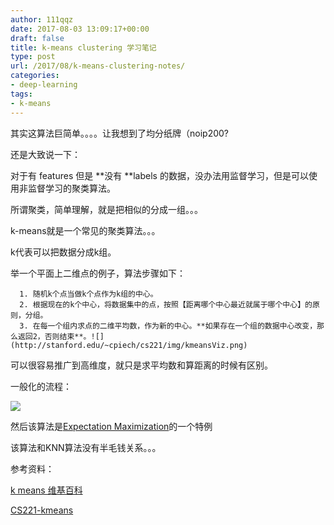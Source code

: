 ```yaml
---
author: 111qqz
date: 2017-08-03 13:09:17+00:00
draft: false
title: k-means clustering 学习笔记
type: post
url: /2017/08/k-means-clustering-notes/
categories:
- deep-learning
tags:
- k-means
---
```


其实这算法巨简单。。。。让我想到了均分纸牌（noip200?

还是大致说一下：

对于有 features 但是 **没有 **labels 的数据，没办法用监督学习，但是可以使用非监督学习的聚类算法。

所谓聚类，简单理解，就是把相似的分成一组。。。

k-means就是一个常见的聚类算法。。。

k代表可以把数据分成k组。

举一个平面上二维点的例子，算法步骤如下：



 	  1. 随机k个点当做k个点作为k组的中心。
 	  2. 根据现在的k个中心，将数据集中的点，按照【距离哪个中心最近就属于哪个中心】的原则，分组。
 	  3. 在每一个组内求点的二维平均数，作为新的中心。**如果存在一个组的数据中心改变，那么返回2，否则结束**。![](http://stanford.edu/~cpiech/cs221/img/kmeansViz.png)




可以很容易推广到高维度，就只是求平均数和算距离的时候有区别。

一般化的流程：

![](http://stanford.edu/~cpiech/cs221/img/kmeansMath.png)






然后该算法是[Expectation Maximization](https://zh.wikipedia.org/wiki/)的一个特例

该算法和KNN算法没有半毛钱关系。。。



参考资料：

[k means 维基百科](https://zh.wikipedia.org/wiki/K-)

[CS221-kmeans](http://stanford.edu/~cpiech/cs221/handouts/kmeans.html)
